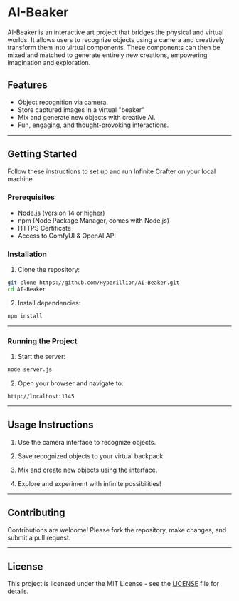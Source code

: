 # AI-Beaker

AI-Beaker is an interactive art project that bridges the physical and virtual worlds. It allows users to recognize objects using a camera and creatively transform them into virtual components. These components can then be mixed and matched to generate entirely new creations, empowering imagination and exploration.

## Features
- Object recognition via camera.
- Store captured images in a virtual "beaker"
- Mix and generate new objects with creative AI.
- Fun, engaging, and thought-provoking interactions.

---

## Getting Started

Follow these instructions to set up and run Infinite Crafter on your local machine.

### Prerequisites
- Node.js (version 14 or higher)
- npm (Node Package Manager, comes with Node.js)
- HTTPS Certificate
- Access to ComfyUI & OpenAI API

### Installation

1. Clone the repository:
  ```bash
  git clone https://github.com/Hyperillion/AI-Beaker.git
  cd AI-Beaker
  ```
   
2. Install dependencies:
  ```bash
  npm install
  ```
---

### Running the Project 
 
1. Start the server:

```bash
node server.js
```
 
2. Open your browser and navigate to:

```
http://localhost:1145
```


---


## Usage Instructions 

1. Use the camera interface to recognize objects.

2. Save recognized objects to your virtual backpack.

3. Mix and create new objects using the interface.

4. Explore and experiment with infinite possibilities!


---


## Contributing 

Contributions are welcome! Please fork the repository, make changes, and submit a pull request.


---


## License 
This project is licensed under the MIT License - see the [LICENSE]()  file for details.
